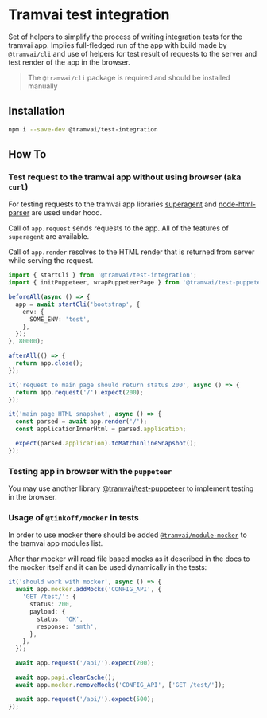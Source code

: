 # Tramvai test integration

Set of helpers to simplify the process of writing integration tests for the tramvai app. Implies full-fledged run of the app with build made by `@tramvai/cli` and use of helpers for test result of requests to the server and test render of the app in the browser.

> The `@tramvai/cli` package is required and should be installed manually

## Installation

```bash
npm i --save-dev @tramvai/test-integration
```

## How To

### Test request to the tramvai app without using browser (aka `curl`)

For testing requests to the tramvai app libraries [superagent](https://github.com/visionmedia/superagent) and [node-html-parser](https://github.com/taoqf/node-html-parser) are used under hood.

Call of `app.request` sends requests to the app. All of the features of `superagent` are available.

Call of `app.render` resolves to the HTML render that is returned from server while serving the request.

```ts
import { startCli } from '@tramvai/test-integration';
import { initPuppeteer, wrapPuppeteerPage } from '@tramvai/test-puppeteer';

beforeAll(async () => {
  app = await startCli('bootstrap', {
    env: {
      SOME_ENV: 'test',
    },
  });
}, 80000);

afterAll(() => {
  return app.close();
});

it('request to main page should return status 200', async () => {
  return app.request('/').expect(200);
});

it('main page HTML snapshot', async () => {
  const parsed = await app.render('/');
  const applicationInnerHtml = parsed.application;

  expect(parsed.application).toMatchInlineSnapshot();
});
```

### Testing app in browser with the `puppeteer`

You may use another library [@tramvai/test-puppeteer](references/tramvai/test/puppeteer.md) to implement testing in the browser.

### Usage of `@tinkoff/mocker` in tests

In order to use mocker there should be added [`@tramvai/module-mocker`](references/modules/mocker.md) to the tramvai app modules list.

After thar mocker will read file based mocks as it described in the docs to the mocker itself and it can be used dynamically in the tests:

```ts
it('should work with mocker', async () => {
  await app.mocker.addMocks('CONFIG_API', {
    'GET /test/': {
      status: 200,
      payload: {
        status: 'OK',
        response: 'smth',
      },
    },
  });

  await app.request('/api/').expect(200);

  await app.papi.clearCache();
  await app.mocker.removeMocks('CONFIG_API', ['GET /test/']);

  await app.request('/api/').expect(500);
});
```

